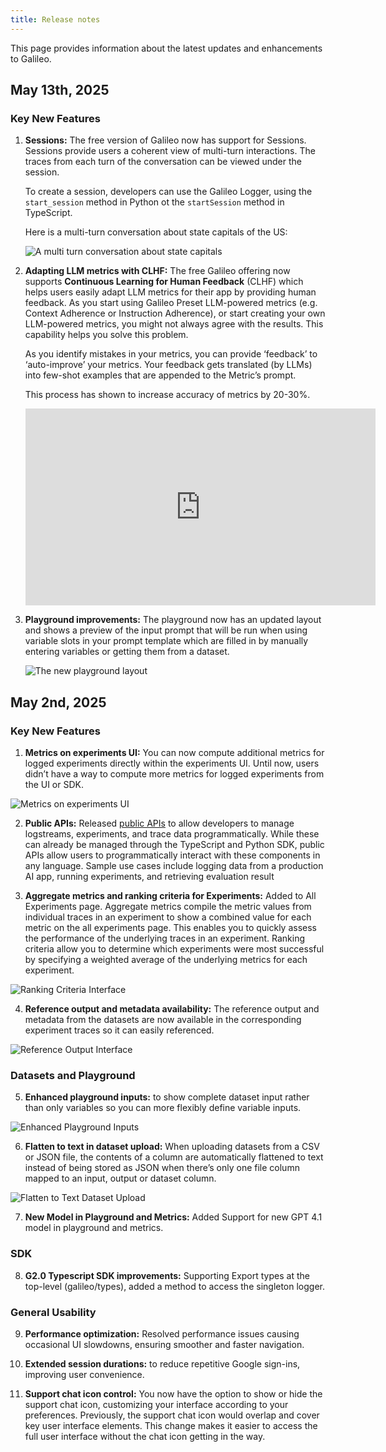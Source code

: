 ```yaml
---
title: Release notes
---
```


This page provides information about the latest updates and enhancements to Galileo.

## May 13th, 2025

### Key New Features

1. **Sessions:** The free version of Galileo now has support for Sessions. Sessions provide users a coherent view of multi-turn interactions. The traces from each turn of the conversation can be viewed under the session.

   To create a session, developers can use the Galileo Logger, using the `start_session` method in Python ot the `startSession` method in TypeScript.

   Here is a multi-turn conversation about state capitals of the US:

   ![A multi turn conversation about state capitals](/images/release-notes/2025-5-13/sessions.png)

1. **Adapting LLM metrics with CLHF:** The free Galileo offering now supports **Continuous Learning for Human Feedback** (CLHF) which helps users easily adapt LLM metrics for their app by providing human feedback. As you start using Galileo Preset LLM-powered metrics (e.g. Context Adherence or Instruction Adherence), or start creating your own LLM-powered metrics, you might not always agree with the results. This capability helps you solve this problem.

   As you identify mistakes in your metrics, you can provide ‘feedback’ to ‘auto-improve’ your metrics. Your feedback gets translated (by LLMs) into few-shot examples that are appended to the Metric’s prompt.

   This process has shown to increase accuracy of metrics by 20-30%.

   <iframe
   width="560"
   height="315"
   src="https://www.youtube.com/embed/Rl8YLFCyoiw"
   title="YouTube video player"
   frameborder="0"
   allow="accelerometer; autoplay; clipboard-write; encrypted-media; gyroscope; picture-in-picture"
   allowfullscreen
   ></iframe>

1. **Playground improvements:** The playground now has an updated layout and shows a preview of the input prompt that will be run when using variable slots in your prompt template which are filled in by manually entering variables or getting them from a dataset.

   ![The new playground layout](/images/release-notes/2025-5-13/playground.png)

## May 2nd, 2025

### Key New Features

1. **Metrics on experiments UI:** You can now compute additional metrics for logged experiments directly within the experiments UI. Until now, users didn’t have a way to compute more metrics for logged experiments from the UI or SDK.

![Metrics on experiments UI](images/AddingMetricstoExperimentsinUI-ezgif.com-optimize.gif)

2. **Public APIs:** Released [public APIs](https://v2docs.galileo.ai/api-reference/) to allow developers to manage logstreams, experiments, and trace data programmatically. While these can already be managed through the TypeScript and Python SDK, public APIs allow users to programmatically interact with these components in any language. Sample use cases include logging data from a production AI app, running experiments, and retrieving evaluation result

3. **Aggregate metrics and ranking criteria for Experiments:** Added to All Experiments page. Aggregate metrics compile the metric values from individual traces in an experiment to show a combined value for each metric on the all experiments page. This enables you to quickly assess the performance of the underlying traces in an experiment. Ranking criteria allow you to determine which experiments were most successful by specifying a weighted average of the underlying metrics for each experiment.

![Ranking Criteria Interface](images/Added-aggregate-metrics.png)

4. **Reference output and metadata availability:** The reference output and metadata from the datasets are now available in the corresponding experiment traces so it can easily referenced.

![Reference Output Interface](images/Reference-output-and-metadata-from-datasets.png)

### Datasets and Playground

5. **Enhanced playground inputs:** to show complete dataset input rather than only variables so you can more flexibly define variable inputs.

![Enhanced Playground Inputs](images/playground-enhanced-inputs.png)

6. **Flatten to text in dataset upload:** When uploading datasets from a CSV or JSON file, the contents of a column are automatically flattened to text instead of being stored as JSON when there’s only one file column mapped to an input, output or dataset column.

![Flatten to Text Dataset Upload](images/flatten-to-text-dataset-upload.png)

7. **New Model in Playground and Metrics:** Added Support for new GPT 4.1 model in playground and metrics.

### SDK

8. **G2.0 Typescript SDK improvements:** Supporting Export types at the top-level (galileo/types), added a method to access the singleton logger.

### General Usability

9. **Performance optimization:** Resolved performance issues causing occasional UI slowdowns, ensuring smoother and faster navigation.

10. **Extended session durations:** to reduce repetitive Google sign-ins, improving user convenience.

11. **Support chat icon control:** You now have the option to show or hide the support chat icon, customizing your interface according to your preferences. Previously, the support chat icon would overlap and cover key user interface elements. This change makes it easier to access the full user interface without the chat icon getting in the way.
